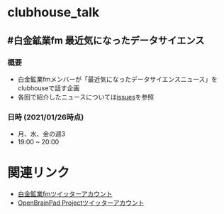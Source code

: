 # clubhouse_talk


## #白金鉱業fm 最近気になったデータサイエンス

### 概要

- 白金鉱業fmメンバーが「最近気になったデータサイエンスニュース」をclubhouseで話す企画
- 各回で紹介したニュースについては[issues](https://github.com/shirokane-kougyou/clubhouse_talk/issues)を参照


### 日時 (2021/01/26時点)
- 月、水、金の週3
- 19:00 ~ 20:00


# 関連リンク
- [白金鉱業fmツイッターアカウント](https://twitter.com/shirokane_fm)
- [OpenBrainPad Projectツイッターアカウント](https://twitter.com/Open_BrainPad)

